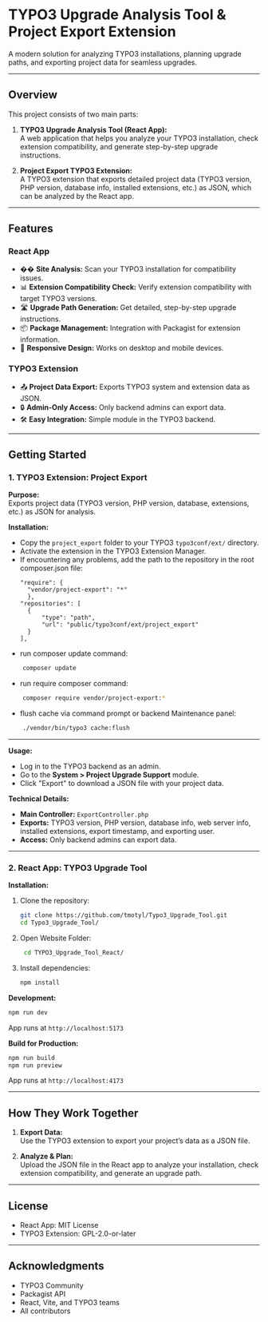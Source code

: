 # TYPO3 Upgrade Analysis Tool & Project Export Extension

A modern solution for analyzing TYPO3 installations, planning upgrade paths, and exporting project data for seamless upgrades.

---

## Overview

This project consists of two main parts:

1. **TYPO3 Upgrade Analysis Tool (React App):**  
   A web application that helps you analyze your TYPO3 installation, check extension compatibility, and generate step-by-step upgrade instructions.

2. **Project Export TYPO3 Extension:**  
   A TYPO3 extension that exports detailed project data (TYPO3 version, PHP version, database info, installed extensions, etc.) as JSON, which can be analyzed by the React app.

---

## Features

### React App

- �� **Site Analysis:** Scan your TYPO3 installation for compatibility issues.
- 📊 **Extension Compatibility Check:** Verify extension compatibility with target TYPO3 versions.
- 🛣️ **Upgrade Path Generation:** Get detailed, step-by-step upgrade instructions.
- 📦 **Package Management:** Integration with Packagist for extension information.
- 📱 **Responsive Design:** Works on desktop and mobile devices.

### TYPO3 Extension

- 📤 **Project Data Export:** Exports TYPO3 system and extension data as JSON.
- 🔒 **Admin-Only Access:** Only backend admins can export data.
- 🛠️ **Easy Integration:** Simple module in the TYPO3 backend.

---

## Getting Started

### 1. TYPO3 Extension: Project Export

**Purpose:**  
Exports project data (TYPO3 version, PHP version, database, extensions, etc.) as JSON for analysis.

**Installation:**

- Copy the `project_export` folder to your TYPO3 `typo3conf/ext/` directory.
- Activate the extension in the TYPO3 Extension Manager.
- If encountering any problems, add the path to the repository in the root composer.json file:
  ```
  "require": {
  	"vendor/project-export": "*"
	},
  "repositories": [
	{
		"type": "path",
		"url": "public/typo3conf/ext/project_export"
	}
  ],
  ```
- run composer update command:
```bash
	composer update
```
- run require composer command:
```bash
	composer require vendor/project-export:*
```
- flush cache via command prompt or backend Maintenance panel:
```bash
  	./vendor/bin/typo3 cache:flush
```

---

**Usage:**

- Log in to the TYPO3 backend as an admin.
- Go to the **System > Project Upgrade Support** module.
- Click "Export" to download a JSON file with your project data.

**Technical Details:**

- **Main Controller:** `ExportController.php`
- **Exports:** TYPO3 version, PHP version, database info, web server info, installed extensions, export timestamp, and exporting user.
- **Access:** Only backend admins can export data.

---

### 2. React App: TYPO3 Upgrade Tool

**Installation:**

1. Clone the repository:
   ```bash
   git clone https://github.com/tmotyl/Typo3_Upgrade_Tool.git
   cd Typo3_Upgrade_Tool/
   ```
2. Open Website Folder:
   ```bash
	cd TYPO3_Upgrade_Tool_React/
   ```
3. Install dependencies:
   ```bash
   npm install
   ```

**Development:**

```bash
npm run dev
```
App runs at `http://localhost:5173`

**Build for Production:**

```bash
npm run build
npm run preview
```
App runs at `http://localhost:4173`

---

## How They Work Together

1. **Export Data:**  
   Use the TYPO3 extension to export your project’s data as a JSON file.

2. **Analyze & Plan:**  
   Upload the JSON file in the React app to analyze your installation, check extension compatibility, and generate an upgrade path.

---

## License

- React App: MIT License
- TYPO3 Extension: GPL-2.0-or-later

---

## Acknowledgments

- TYPO3 Community
- Packagist API
- React, Vite, and TYPO3 teams
- All contributors
